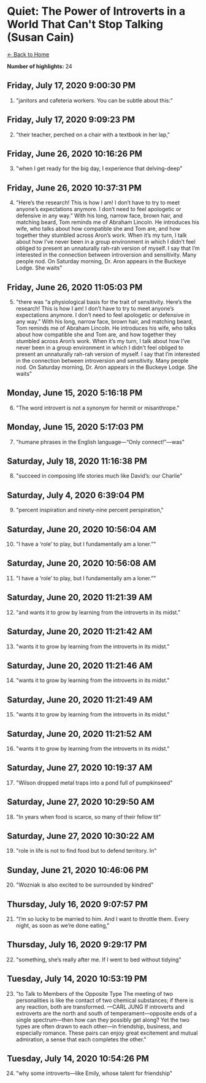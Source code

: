 # Quiet: The Power of Introverts in a World That Can't Stop Talking (Susan Cain)

[← Back to Home](Home)

**Number of highlights:** 24


## Friday, July 17, 2020 9:00:30 PM

1. "janitors and cafeteria workers. You can be subtle about this:"


## Friday, July 17, 2020 9:09:23 PM

2. "their teacher, perched on a chair with a textbook in her lap,"


## Friday, June 26, 2020 10:16:26 PM

3. "when I get ready for the big day, I experience that delving-deep"


## Friday, June 26, 2020 10:37:31 PM

4. "Here’s the research! This is how I am! I don’t have to try to meet anyone’s expectations anymore. I don’t need to feel apologetic or defensive in any way.” With his long, narrow face, brown hair, and matching beard, Tom reminds me of Abraham Lincoln. He introduces his wife, who talks about how compatible she and Tom are, and how together they stumbled across Aron’s work. When it’s my turn, I talk about how I’ve never been in a group environment in which I didn’t feel obliged to present an unnaturally rah-rah version of myself. I say that I’m interested in the connection between introversion and sensitivity. Many people nod. On Saturday morning, Dr. Aron appears in the Buckeye Lodge. She waits"


## Friday, June 26, 2020 11:05:03 PM

5. "there was “a physiological basis for the trait of sensitivity. Here’s the research! This is how I am! I don’t have to try to meet anyone’s expectations anymore. I don’t need to feel apologetic or defensive in any way.” With his long, narrow face, brown hair, and matching beard, Tom reminds me of Abraham Lincoln. He introduces his wife, who talks about how compatible she and Tom are, and how together they stumbled across Aron’s work. When it’s my turn, I talk about how I’ve never been in a group environment in which I didn’t feel obliged to present an unnaturally rah-rah version of myself. I say that I’m interested in the connection between introversion and sensitivity. Many people nod. On Saturday morning, Dr. Aron appears in the Buckeye Lodge. She waits"


## Monday, June 15, 2020 5:16:18 PM

6. "The word introvert is not a synonym for hermit or misanthrope."


## Monday, June 15, 2020 5:17:03 PM

7. "humane phrases in the English language—“Only connect!”—was"


## Saturday, July 18, 2020 11:16:38 PM

8. "succeed in composing life stories much like David’s: our Charlie"


## Saturday, July 4, 2020 6:39:04 PM

9. "percent inspiration and ninety-nine percent perspiration,"


## Saturday, June 20, 2020 10:56:04 AM

10. "I have a ‘role’ to play, but I fundamentally am a loner.”"


## Saturday, June 20, 2020 10:56:08 AM

11. "I have a ‘role’ to play, but I fundamentally am a loner.”"


## Saturday, June 20, 2020 11:21:39 AM

12. "and wants it to grow by learning from the introverts in its midst."


## Saturday, June 20, 2020 11:21:42 AM

13. "wants it to grow by learning from the introverts in its midst."


## Saturday, June 20, 2020 11:21:46 AM

14. "wants it to grow by learning from the introverts in its midst."


## Saturday, June 20, 2020 11:21:49 AM

15. "wants it to grow by learning from the introverts in its midst."


## Saturday, June 20, 2020 11:21:52 AM

16. "wants it to grow by learning from the introverts in its midst."


## Saturday, June 27, 2020 10:19:37 AM

17. "Wilson dropped metal traps into a pond full of pumpkinseed"


## Saturday, June 27, 2020 10:29:50 AM

18. "In years when food is scarce, so many of their fellow tit"


## Saturday, June 27, 2020 10:30:22 AM

19. "role in life is not to find food but to defend territory. In"


## Sunday, June 21, 2020 10:46:06 PM

20. "Wozniak is also excited to be surrounded by kindred"


## Thursday, July 16, 2020 9:07:57 PM

21. "I’m so lucky to be married to him. And I want to throttle them. Every night, as soon as we’re done eating,"


## Thursday, July 16, 2020 9:29:17 PM

22. "something, she’s really after me. If I went to bed without tidying"


## Tuesday, July 14, 2020 10:53:19 PM

23. "to Talk to Members of the Opposite Type The meeting of two personalities is like the contact of two chemical substances; if there is any reaction, both are transformed. —CARL JUNG If introverts and extroverts are the north and south of temperament—opposite ends of a single spectrum—then how can they possibly get along? Yet the two types are often drawn to each other—in friendship, business, and especially romance. These pairs can enjoy great excitement and mutual admiration, a sense that each completes the other."


## Tuesday, July 14, 2020 10:54:26 PM

24. "why some introverts—like Emily, whose talent for friendship"

